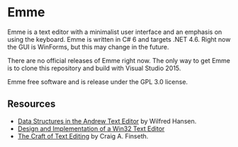 # Emme

Emme is a text editor with a minimalist user interface and an emphasis on using
the keyboard. Emme is written in C# 6 and targets .NET 4.6. Right now the GUI
is WinForms, but this may change in the future.

There are no official releases of Emme right now. The only way to get Emme is
to clone this repository and build with Visual Studio 2015.

Emme free software and is release under the GPL 3.0 license.

## Resources
* [Data Structures in the Andrew Text Editor](http://www.cs.cmu.edu/~wjh/papers/byte.html) by Wilfred Hansen.
* [Design and Implementation of a Win32 Text Editor](http://www.catch22.net/tuts/neatpad)
* [The Craft of Text Editing](http://www.finseth.com/craft/) by Craig A. Finseth.